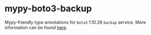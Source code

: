 # mypy-boto3-backup

Mypy-friendly type annotations for `boto3` 1.10.26 `backup` service.
More information can be found [here](https://github.com/vemel/mypy_boto3).